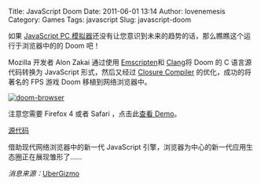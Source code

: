 Title: JavaScript Doom
Date: 2011-06-01 13:14
Author: lovenemesis
Category: Games
Tags: javascript
Slug: javascript-doom

如果 [JavaScript PC
模拟器](http://linuxtoy.org/archives/javascript-pc-emulator.html)还没有让您意识到未来的趋势的话，那么瞧瞧这个运行于浏览器中的的
Doom 吧！

Mozilla 开发者 Alon Zakai 通过使用
[Emscripten](http://emscripten.org/)和 [Clang](http://clang.llvm.org/)将
Doom 的 C 语言源代码转换为 JavaScript 形式，然后又经过 [Closure
Compiler](http://code.google.com/p/closure-compiler/)
的优化，成功的将著名的 FPS 游戏 Doom 移植到网络浏览器中。

[![](http://linuxtoy.org/img/2011/06/doom-browser.jpg "doom-browser")](http://linuxtoy.org/img/2011/06/doom-browser.jpg)

注意您需要 Firefox 4 或者 Safari ，点击此[查看
Demo](https://developer.mozilla.org/media/uploads/demos/a/z/azakai/487d42c2ecc1627745a469861bd377e2/doom-on-the-web_1306727266_demo_package/index.html)。

[源代码](https://developer.mozilla.org/en-US/demos/detail/doom-on-the-web/)

借助现代网络浏览器中的新一代 JavaScript
引擎，浏览器为中心的新一代应用生态圈正在展现雏形了……

*消息来源：*[UberGizmo](http://www.ubergizmo.com/2011/05/doom-web-browser/?utm_source=twitterfeed&utm_medium=twitter)
